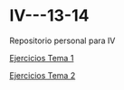 IV---13-14
==========

Repositorio personal para IV

[Ejercicios Tema 1](https://github.com/SergioMGamarra/IV---13-14/blob/master/IV1.md)

[Ejercicios Tema 2](https://github.com/SergioMGamarra/IV---13-14/blob/master/IV2-1.md)
